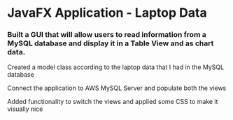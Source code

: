 <h1>JavaFX Application - Laptop Data</h1>
<h3>Built a GUI that will allow users to read information from a MySQL database and display it in a Table View and as chart data.</h3>
<p>Created a model class according to the laptop data that I had in the MySQL database </p>
<p>Connect the application to AWS MySQL Server and populate both the views </p>
<p>Added functionality to switch the views and applied some CSS to make it visually nice</p> 
